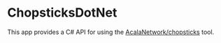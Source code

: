 # ChopsticksDotNet

This app provides a C# API for using the [AcalaNetwork/chopsticks](https://github.com/AcalaNetwork/chopsticks) tool.
